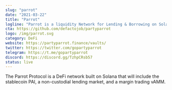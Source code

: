 ```yaml
---
slug: "parrot"
date: "2021-03-22"
title: "Parrot"
logline: "Parrot is a liquidity Network for Lending & Borrowing on Solana."
cta: https://github.com/defactojob/partyparrot
logo: /img/parrot.svg
category: DeFi
website: https://partyparrot.finance/vaults/
twitter: https://twitter.com/gopartyparrot
telegram: https://t.me/gopartyparrot
discord: https://discord.gg/TzhpCRsb57
status: live
---
```


The Parrot Protocol is a DeFi network built on Solana that will include the stablecoin PAI, a non-custodial lending market, and a margin trading vAMM.
